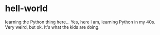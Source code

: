 # hell-world
learning the Python thing here...
Yes, here I am, learning Python in my 40s. Very weird, but ok. It's what the kids are doing.
